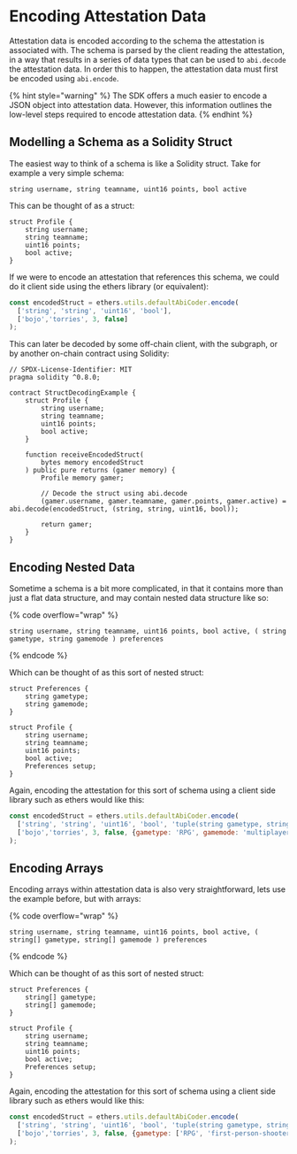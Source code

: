 # Encoding Attestation Data

Attestation data is encoded according to the schema the attestation is associated with. The schema is parsed by the client reading the attestation, in a way that results in a series of data types that can be used to `abi.decode` the attestation data. In order this to happen, the attestation data must first be encoded using `abi.encode`.

{% hint style="warning" %}
The SDK offers a much easier to encode a JSON object into attestation data.  However, this information outlines the low-level steps required to encode attestation data.
{% endhint %}

## Modelling a Schema as a Solidity Struct

The easiest way to think of a schema is like a Solidity struct. Take for example a very simple schema:

`string username, string teamname, uint16 points, bool active`

This can be thought of as a struct:

```solidity
struct Profile {
    string username;
    string teamname;
    uint16 points;
    bool active;
}
```

If we were to encode an attestation that references this schema, we could do it client side using the ethers library (or equivalent):

```javascript
const encodedStruct = ethers.utils.defaultAbiCoder.encode(
  ['string', 'string', 'uint16', 'bool'],
  ['bojo','torries', 3, false]
);
```

This can later be decoded by some off-chain client, with the subgraph, or by another on-chain contract using Solidity:

```solidity
// SPDX-License-Identifier: MIT
pragma solidity ^0.8.0;

contract StructDecodingExample {
    struct Profile {
        string username;
        string teamname;
        uint16 points;
        bool active;
    }

    function receiveEncodedStruct(
        bytes memory encodedStruct
    ) public pure returns (gamer memory) {
        Profile memory gamer;

        // Decode the struct using abi.decode
        (gamer.username, gamer.teamname, gamer.points, gamer.active) = abi.decode(encodedStruct, (string, string, uint16, bool));

        return gamer;
    }
}

```

## Encoding Nested Data

Sometime a schema is a bit more complicated, in that it contains more than just a flat data structure, and may contain nested data structure like so:

{% code overflow="wrap" %}
```
string username, string teamname, uint16 points, bool active, ( string gametype, string gamemode ) preferences
```
{% endcode %}

Which can be thought of as this sort of nested struct:

```solidity
struct Preferences {
    string gametype;
    string gamemode;
}

struct Profile {
    string username;
    string teamname;
    uint16 points;
    bool active;
    Preferences setup;
}
```

Again, encoding the attestation for this sort of schema using a client side library such as ethers would like this:

```javascript
const encodedStruct = ethers.utils.defaultAbiCoder.encode(
  ['string', 'string', 'uint16', 'bool', 'tuple(string gametype, string gamemode)'],
  ['bojo','torries', 3, false, {gametype: 'RPG', gamemode: 'multiplayer'}]
);
```

## Encoding Arrays

Encoding arrays within attestation data is also very straightforward, lets use the example before, but with arrays:

{% code overflow="wrap" %}
```
string username, string teamname, uint16 points, bool active, ( string[] gametype, string[] gamemode ) preferences
```
{% endcode %}

Which can be thought of as this sort of nested struct:

```solidity
struct Preferences {
    string[] gametype;
    string[] gamemode;
}

struct Profile {
    string username;
    string teamname;
    uint16 points;
    bool active;
    Preferences setup;
}
```

Again, encoding the attestation for this sort of schema using a client side library such as ethers would like this:

```javascript
const encodedStruct = ethers.utils.defaultAbiCoder.encode(
  ['string', 'string', 'uint16', 'bool', 'tuple(string gametype, string gamemode)'],
  ['bojo','torries', 3, false, {gametype: ['RPG', 'first-person-shooter', 'racing', gamemode: ['multiplayer', 'singleplayer'] }]
);
```

